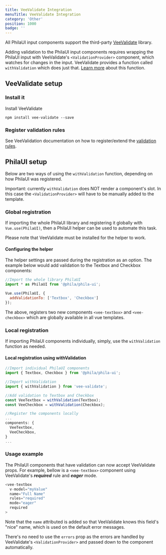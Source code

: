 ```yaml
---
title: VeeValidate Integration
menuTitle: VeeValidate Integration
category: 'Other'
position: 1000
badge: ''
---
```


All PhilaUI input components support the third-party [VeeValidate](https://logaretm.github.io/vee-validate/) library.

Adding validation to the PhilaUI input components requires wrapping the PhilaUI input with VeeValidate's ``<ValidationProvider>`` component, which watches for changes in the input. VeeValidate provides a function called ``withValidation`` which does just that. [Learn more](https://logaretm.github.io/vee-validate/api/with-validation.html) about this function.

## VeeValidate setup
### Install it
Install VeeValidate
```
npm install vee-validate --save
```
### Register validation rules
See VeeValidation documentation on how to register/extend the [validation rules](https://logaretm.github.io/vee-validate/guide/basics.html#adding-rules).

## PhilaUI setup
Below are two ways of using the ``withValidation`` function, depending on how PhilaUI was registered.

<alert type="warning">Important: currently ``withValidation`` does NOT render a component's slot. In this case the ``<ValidationProvider>`` will have to be manually added to the template.</alert>

### Global registration
If importing the whole PhilaUI library and registering it globally with ``Vue.use(PhilaUI)``, then a PhilaUI helper can be used to automate this task.

<alert type="warning">Please note that VeeValidate must be installed for the helper to work.</alert>

#### Configuring the helper
The helper settings are passed during the registration as an option. The example below would add validation to the Textbox and Checkbox components:

```js
//Import the whole library PhilaUI
import * as PhilaUI from '@phila/phila-ui';

Vue.use(PhilaUI, {
  addValidationTo: ['Textbox', 'Checkbox']
});
```

The above, registers two new components ``<vee-textbox>`` and ``<vee-checkbox>`` which are globally available in all vue templates.


### Local registration
If importing PhilaUI components individually, simply, use the ```withValidation``` function as needed.

#### Local registration using withValidation
```js
//Import individual PhilaUI components
import { Textbox, Checkbox } from '@phila/phila-ui';

//Import withValidation
import { withValidation } from 'vee-validate';

//Add validation to Textbox and Checkbox
const VeeTextbox = withValidation(Textbox);
const VeeCheckbox = withValidation(Checkbox);

//Register the components locally
...
components: {
  VeeTextbox,
  VeeCheckbox,
}
...
```

### Usage example
The PhilaUI components that have validation can now accept VeeValidate props. For example, bellow is a ``<vee-textbox>`` component using VeeValidate's ___required___ rule and ___eager___ mode.
```js
<vee-textbox
  v-model="myValue"
  name="Full Name"
  rules="required"
  mode="eager"
  required
>
```
<alert>Note that the ``name`` attributed is added so that VeeValidate knows this field's "nice" name, which is used on the default error messages.</alert>

<alert>There's no need to use the ``errors`` prop as the errors are handled by VeeValidate's ``<ValidationProvider>`` and passed down to the component automatically.</alert>